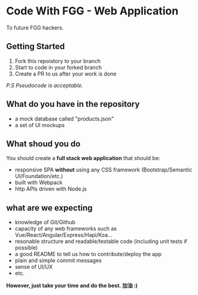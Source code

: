 Code With FGG - Web Application
=========================================

To future FGG hackers.

## Getting Started

1. Fork this repoistory to your branch
2. Start to code in your forked branch
3. Create a PR to us after your work is done

_P.S Pseudocode is acceptable._

## What do you have in the repository

- a mock database called "products.json"
- a set of UI mockups

## What shoud you do

You should create a **full stack web application** that should be:

- responsive SPA **without** using any CSS framework (Bootstrap/Semantic UI/Foundation/etc.)
- built with Webpack
- http APIs driven with Node.js

## what are we expecting

- knowledge of Git/Github
- capacity of any web frameworks such as Vue/React/Angular/Express/Hapi/Koa...
- resonable structure and readable/testable code (including unit tests if possible)
- a good README to tell us how to contribute/deploy the app
- plain and simple commit messages
- sense of UI/UX
- etc.

**However, just take your time and do the best. 加油 :)**
